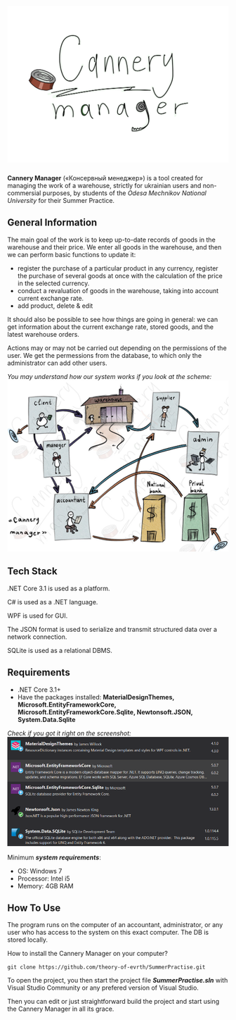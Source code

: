 # <img src = "docs/canneryManager.PNG">
<b>Cannery Manager</b> («Консервный менеджер») is a tool created for managing the work of a warehouse, strictly for ukrainian users and non-commersial purposes, by students of the <i>Odesa Mechnikov National University</i> for their Summer Practice.

## General Information

The main goal of the work is to keep up-to-date records of goods in the warehouse and their price. We enter all goods in the warehouse, and then we can perform basic functions to update it:

- register the purchase of a particular product in any currency, register the purchase of several goods at once with the calculation of the price in the selected currency.
- conduct a revaluation of goods in the warehouse, taking into account current exchange rate.
- add product, delete & edit

It should also be possible to see how things are going in general: we can get information about the current exchange rate, stored goods, and the latest warehouse orders.

Actions may or may not be carried out depending on the permissions of the user. We get the permessions from the database, to which only the administrator can add other users.

<i>You may understand how our system works if you look at the scheme:</i>
<img src = "docs/projectScheme.jpeg">

## Tech Stack

.NET Core 3.1 is used as a platform. 

C# is used as a .NET language.

WPF is used for GUI.

The JSON format is used to serialize and transmit structured data over a network connection.

SQLite is used as a relational DBMS.

## Requirements
- .NET Core 3.1+
- Have the packages installed: <b>MaterialDesignThemes, Microsoft.EntityFrameworkCore, Microsoft.EntityFrameworkCore.Sqlite, Newtonsoft.JSON, System.Data.Sqlite</b>

<i>Check if you got it right on the screenshot:</i>
<img src = "docs/packages.PNG">

Minimum <i><b>system requirements</b></i>:
- OS: Windows 7
- Processor: Intel i5
- Memory: 4GB RAM

## How To Use

The program runs on the computer of an accountant, administrator, or any user who has access to the system on this exact computer. The DB is stored locally.

How to install the Cannery Manager on your computer? 

``` 
git clone https://github.com/theory-of-evrth/SummerPractise.git
```
To open the project, you then start the project file <b><i>SummerPractise.sln</i></b> with Visual Studio Community or any prefered version of Visual Studio.

Then you can edit or just straightforward build the project and start using the Cannery Manager in all its grace.

#
